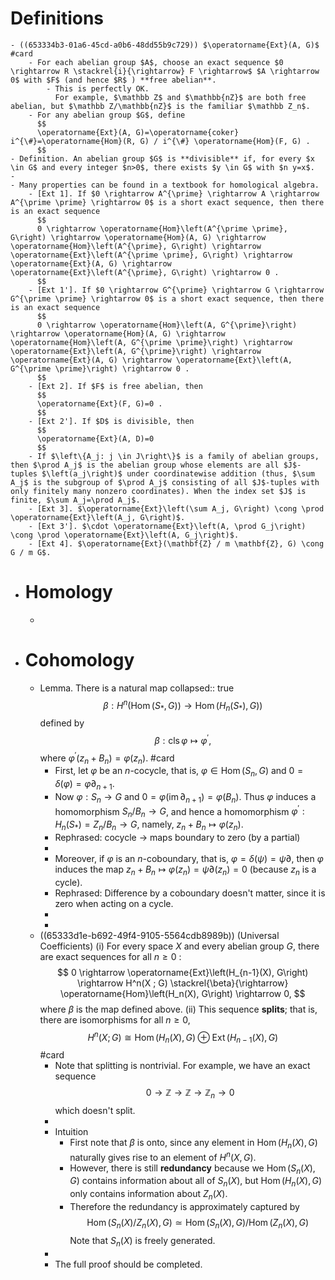 # Definitions
	- ((653334b3-01a6-45cd-a0b6-48dd55b9c729)) $\operatorname{Ext}(A, G)$ #card
		- For each abelian group $A$, choose an exact sequence $0 \rightarrow R \stackrel{i}{\rightarrow} F \rightarrow$ $A \rightarrow 0$ with $F$ (and hence $R$ ) **free abelian**.
			- This is perfectly OK.
			  For example, $\mathbb Z$ and $\mathbb{nZ}$ are both free abelian, but $\mathbb Z/\mathbb{nZ}$ is the familiar $\mathbb Z_n$.
		- For any abelian group $G$, define
		  $$
		  \operatorname{Ext}(A, G)=\operatorname{coker} i^{\#}=\operatorname{Hom}(R, G) / i^{\#} \operatorname{Hom}(F, G) .
		  $$
	- Definition. An abelian group $G$ is **divisible** if, for every $x \in G$ and every integer $n>0$, there exists $y \in G$ with $n y=x$.
	-
	- Many properties can be found in a textbook for homological algebra.
		- [Ext 1]. If $0 \rightarrow A^{\prime} \rightarrow A \rightarrow A^{\prime \prime} \rightarrow 0$ is a short exact sequence, then there is an exact sequence
		  $$
		  0 \rightarrow \operatorname{Hom}\left(A^{\prime \prime}, G\right) \rightarrow \operatorname{Hom}(A, G) \rightarrow \operatorname{Hom}\left(A^{\prime}, G\right) \rightarrow \operatorname{Ext}\left(A^{\prime \prime}, G\right) \rightarrow \operatorname{Ext}(A, G) \rightarrow \operatorname{Ext}\left(A^{\prime}, G\right) \rightarrow 0 .
		  $$
		- [Ext 1']. If $0 \rightarrow G^{\prime} \rightarrow G \rightarrow G^{\prime \prime} \rightarrow 0$ is a short exact sequence, then there is an exact sequence
		  $$
		  0 \rightarrow \operatorname{Hom}\left(A, G^{\prime}\right) \rightarrow \operatorname{Hom}(A, G) \rightarrow \operatorname{Hom}\left(A, G^{\prime \prime}\right) \rightarrow \operatorname{Ext}\left(A, G^{\prime}\right) \rightarrow \operatorname{Ext}(A, G) \rightarrow \operatorname{Ext}\left(A, G^{\prime \prime}\right) \rightarrow 0 .
		  $$
		- [Ext 2]. If $F$ is free abelian, then
		  $$
		  \operatorname{Ext}(F, G)=0 .
		  $$
		- [Ext 2']. If $D$ is divisible, then
		  $$
		  \operatorname{Ext}(A, D)=0
		  $$
		- If $\left\{A_j: j \in J\right\}$ is a family of abelian groups, then $\prod A_j$ is the abelian group whose elements are all $J$-tuples $\left(a_j\right)$ under coordinatewise addition (thus, $\sum A_j$ is the subgroup of $\prod A_j$ consisting of all $J$-tuples with only finitely many nonzero coordinates). When the index set $J$ is finite, $\sum A_j=\prod A_j$.
		- [Ext 3]. $\operatorname{Ext}\left(\sum A_j, G\right) \cong \prod \operatorname{Ext}\left(A_j, G\right)$.
		- [Ext 3']. $\cdot \operatorname{Ext}\left(A, \prod G_j\right) \cong \prod \operatorname{Ext}\left(A, G_j\right)$.
		- [Ext 4]. $\operatorname{Ext}(\mathbf{Z} / m \mathbf{Z}, G) \cong G / m G$.
- # Homology
	-
- # Cohomology
	- Lemma. There is a natural map
	  collapsed:: true
	  $$
	  \left.\beta: H^n\left(\operatorname{Hom}\left(S_*, G\right)\right) \rightarrow \operatorname{Hom}\left(H_n\left(S_*\right), G\right)\right)
	  $$
	  defined by
	  $$
	  \beta: \operatorname{cls} \varphi \mapsto \varphi^{\prime},
	  $$
	  where $\varphi^{\prime}\left(z_n+B_n\right)=\varphi\left(z_n\right)$. #card
		- First, let $\varphi$ be an $n$-cocycle, that is, $\varphi \in \operatorname{Hom}\left(S_n, G\right)$ and $0=\delta(\varphi)=\varphi \partial_{n+1}$.
		- Now $\varphi: S_n \rightarrow G$ and $0=\varphi\left(\operatorname{im} \partial_{n+1}\right)=\varphi\left(B_n\right)$. Thus $\varphi$ induces a homomorphism $S_n / B_n \rightarrow G$, and hence a homomorphism $\varphi^{\prime}: H_n\left(S_*\right)=Z_n / B_n \rightarrow G$, namely, $z_n+B_n \mapsto \varphi\left(z_n\right)$.
		- Rephrased: cocycle -> maps boundary to zero (by a partial)
		-
		- Moreover, if $\varphi$ is an $n$-coboundary, that is, $\varphi=\delta(\psi)=\psi \partial$, then $\varphi$ induces the map $z_n+B_n \mapsto \varphi\left(z_n\right)=\psi \partial\left(z_n\right)=0$ (because $z_n$ is a cycle).
		- Rephrased: Difference by a coboundary doesn't matter, since it is zero when acting on a cycle.
		-
		-
	- ((65333d1e-b692-49f4-9105-5564cdb8989b)) (Universal Coefficients) 
	  (i) For every space $X$ and every abelian group $G$, there are exact sequences for all $n \geq 0$ :
	  $$
	  0 \rightarrow \operatorname{Ext}\left(H_{n-1}(X), G\right) \rightarrow H^n(X ; G) \stackrel{\beta}{\rightarrow} \operatorname{Hom}\left(H_n(X), G\right) \rightarrow 0,
	  $$
	  where $\beta$ is the map defined above.
	  (ii) This sequence **splits**; that is, there are isomorphisms for all $n \geq 0$,
	  $$
	  H^n(X ; G) \cong \operatorname{Hom}\left(H_n(X), G\right) \oplus \operatorname{Ext}\left(H_{n-1}(X), G\right)
	  $$ #card
		- Note that splitting is nontrivial.
		  For example, we have an exact sequence
		  $$0 \rightarrow \mathbb Z \rightarrow \mathbb Z \rightarrow \mathbb Z_n \rightarrow 0$$
		  which doesn't split.
		-
		- Intuition
			- First note that $\beta$ is onto, since any element in $\operatorname{Hom}\left(H_n(X), G\right)$ naturally gives rise to an element of $H^n \left(X, G\right)$.
			- However, there is still **redundancy** because we $\operatorname{Hom}\left(S_n(X), G\right)$ contains information about all of $S_n(X)$, but $\operatorname{Hom}\left(H_n(X), G\right)$ only contains information about $Z_n(X)$.
			- Therefore the redundancy is approximately captured by 
			  $$\operatorname{Hom}\left(S_n(X)/Z_n(X), G\right) \simeq \operatorname{Hom}\left(S_n(X), G\right)/ \operatorname{Hom}\left(Z_n(X), G\right)$$
			  Note that $S_n(X)$ is freely generated.
		-
		- The full proof should be completed.